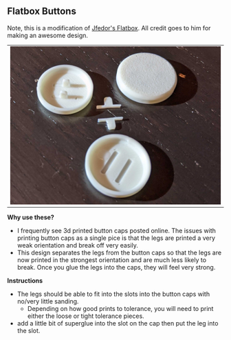 Flatbox Buttons
-----------------
Note, this is a modification of [Jfedor's Flatbox](https://github.com/jfedor2/flatbox).  All credit goes to him for making an awesome design.  

<table width=100%>
<TR>
<TD width=100% align="center"><img src="images/buttons.jpg"></TD>
</TR>
</TABLE>

**Why use these?**
- I frequently see 3d printed button caps posted online.  The issues with printing button caps as a single pice is that the legs are printed a very weak orientation and break off very easily.  
- This design separates the legs from the button caps so that the legs are now printed in the strongest orientation and are much less likely to break.  Once you glue the legs into the caps, they will feel very strong.


**Instructions**
- The legs should be able to fit into the slots into the button caps with no/very little sanding.
  - Depending on how good prints to tolerance, you will need to print either the loose or tight tolerance pieces.  
- add a little bit of superglue into the slot on the cap then put the leg into the slot.  
